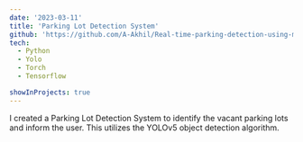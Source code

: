 ```yaml
---
date: '2023-03-11'
title: 'Parking Lot Detection System'
github: 'https://github.com/A-Akhil/Real-time-parking-detection-using-machine-learning'
tech:
  - Python
  - Yolo
  - Torch
  - Tensorflow

showInProjects: true
---
```


I created a Parking Lot Detection System to identify the vacant parking lots and inform the user. This utilizes the YOLOv5 object detection algorithm.